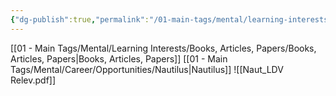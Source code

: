 ```yaml
---
{"dg-publish":true,"permalink":"/01-main-tags/mental/learning-interests/books-articles-papers/naut-ldv-relev/","created":"2024-11-23T21:24:12.419+05:30","updated":"2025-02-03T14:28:48.250+05:30"}
---
```


[[01 - Main Tags/Mental/Learning Interests/Books, Articles, Papers/Books, Articles, Papers\|Books, Articles, Papers]]
[[01 - Main Tags/Mental/Career/Opportunities/Nautilus\|Nautilus]]
![[Naut_LDV Relev.pdf]]